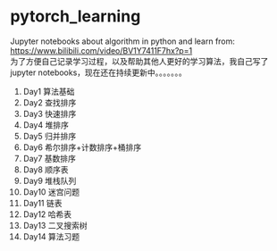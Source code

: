 # pytorch_learning
Jupyter notebooks about algorithm in python and learn from:  
https://www.bilibili.com/video/BV1Y7411F7hx?p=1  
为了方便自己记录学习过程，以及帮助其他人更好的学习算法，我自己写了jupyter notebooks，现在还在持续更新中。。。。。。。

01. Day1 算法基础
02. Day2 查找排序
03. Day3 快速排序
04. Day4 堆排序
05. Day5 归并排序
06. Day6 希尔排序+计数排序+桶排序
07. Day7 基数排序
8. Day8 顺序表
9. Day9 堆栈队列
10. Day10 迷宫问题
11. Day11 链表
12. Day12 哈希表
13. Day13 二叉搜索树
14. Day14 算法习题